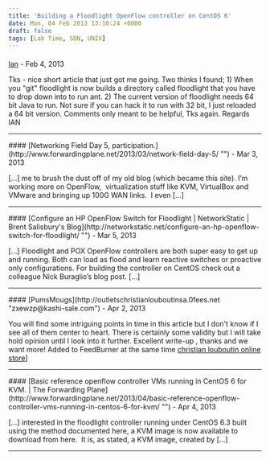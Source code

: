 ```yaml
---
title: 'Building a Floodlight OpenFlow controller on CentOS 6'
date: Mon, 04 Feb 2013 13:10:24 +0000
draft: false
tags: [Lab Time, SDN, UNIX]
---
```



#### 
[Ian]( "ian.collett@tekelec.com") - <time datetime="2013-02-21 17:09:17">Feb 4, 2013</time>

Tks - nice short article that just got me going. Two thinks I found; 1) When you "git" floodlight is now builds a directory called floodlight that you have to drop down into to run ant. 2) The current version of floodlight needs 64 bit Java to run. Not sure if you can hack it to run with 32 bit, I just reloaded a 64 bit version. Comments only meant to be helpful, Tks again. Regards IAN
<hr />
#### 
[Networking Field Day 5, participation.](http://www.forwardingplane.net/2013/03/network-field-day-5/ "") - <time datetime="2013-03-06 09:56:01">Mar 3, 2013</time>

\[...\] me to brush the dust off of my old blog (which became this site). I’m working more on OpenFlow,  virtualization stuff like KVM, VirtualBox and VMware and bringing up 100G WAN links.  I even \[...\]
<hr />
#### 
[Configure an HP OpenFlow Switch for Floodlight | NetworkStatic | Brent Salisbury&#039;s Blog](http://networkstatic.net/configure-an-hp-openflow-switch-for-floodlight/ "") - <time datetime="2013-03-15 23:21:14">Mar 5, 2013</time>

\[...\] Floodlight and POX OpenFlow controllers are both super easy to get up and running. Both can load as flood and learn reactive switches or proactive only configurations. For building the controller on CentOS check out a colleague Nick Buraglio’s blog post. \[...\]
<hr />
#### 
[PumsMougs](http://outletschristianlouboutinsa.0fees.net "zxewzp@kashi-sale.com") - <time datetime="2013-04-09 21:51:04">Apr 2, 2013</time>

You will find some intriguing points in time in this article but I don't know if I see all of them center to heart. There is certainly some validity but I will take hold opinion until I look into it further. Excellent write-up , thanks and we want more! Added to FeedBurner at the same time [christian louboutin online store](http://ownchristianlouboutinsa.0fees.net)\]
<hr />
#### 
[Basic reference openflow controller VMs running in CentOS 6 for KVM. | The Forwarding Plane](http://www.forwardingplane.net/2013/04/basic-reference-openflow-controller-vms-running-in-centos-6-for-kvm/ "") - <time datetime="2013-04-25 22:56:23">Apr 4, 2013</time>

\[...\] interested in the floodlight controller running under CentOS 6.3 built using the method documented here, a KVM image is now available to download from here.  It is, as stated, a KVM image, created by \[...\]
<hr />
